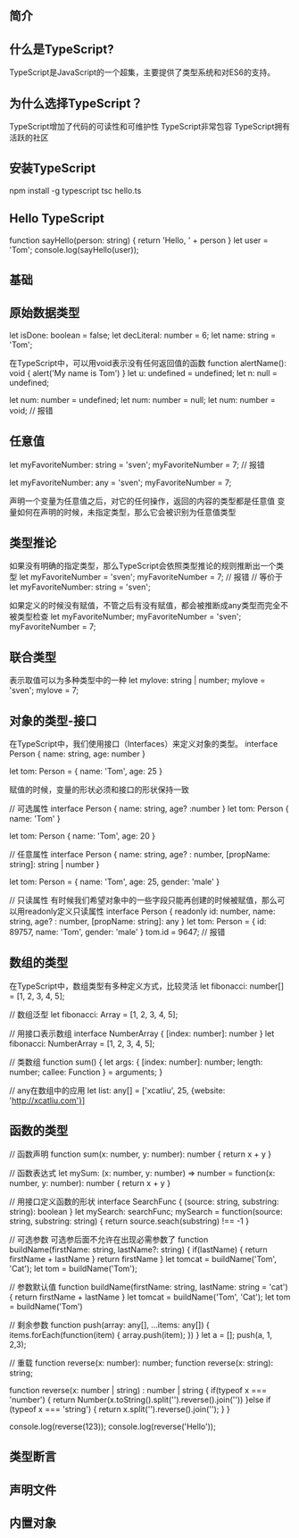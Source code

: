 ## 简介
## 什么是TypeScript?
  TypeScript是JavaScript的一个超集，主要提供了类型系统和对ES6的支持。

## 为什么选择TypeScript？
  TypeScript增加了代码的可读性和可维护性
  TypeScript非常包容
  TypeScript拥有活跃的社区

## 安装TypeScript
  npm install -g typescript
  tsc hello.ts

## Hello TypeScript
  function sayHello(person: string) {
      return 'Hello, ' + person
  }
  let user = 'Tom';
  console.log(sayHello(user));


## 基础
## 原始数据类型
  let isDone: boolean = false;
  let decLiteral: number = 6;
  let name: string = 'Tom';

  在TypeScript中，可以用void表示没有任何返回值的函数
  function alertName(): void {
    alert('My name is Tom')
  }
  let u: undefined = undefined;
  let n: null = undefined;

  let num: number = undefined;
  let num: number = null;
  let num: number = void; // 报错
## 任意值
  let myFavoriteNumber: string = 'sven';
  myFavoriteNumber = 7; // 报错

  let myFavoriteNumber: any = 'sven';
  myFavoriteNumber = 7;

  声明一个变量为任意值之后，对它的任何操作，返回的内容的类型都是任意值
  变量如何在声明的时候，未指定类型，那么它会被识别为任意值类型
## 类型推论
  如果没有明确的指定类型，那么TypeScript会依照类型推论的规则推断出一个类型
  let myFavoriteNumber = 'sven';
  myFavoriteNumber = 7; // 报错
  // 等价于
  let myFavoriteNumber: string = 'sven';

  如果定义的时候没有赋值，不管之后有没有赋值，都会被推断成any类型而完全不被类型检查
  let myFavoriteNumber;
  myFavoriteNumber = 'sven';
  myFavoriteNumber = 7;

## 联合类型
  表示取值可以为多种类型中的一种
  let mylove: string | number;
  mylove = 'sven';
  mylove = 7;

## 对象的类型-接口
  在TypeScript中，我们使用接口（Interfaces）来定义对象的类型。
  interface Person {
    name: string,
    age: number
  }

  let tom: Person = {
    name: 'Tom',
    age: 25
  }

  赋值的时候，变量的形状必须和接口的形状保持一致

  // 可选属性
  interface Person {
    name: string,
    age? :number
  }
  let tom: Person {
    name: 'Tom'
  }

  let tom: Person {
    name: 'Tom',
    age: 20
  }

  // 任意属性
  interface Person {
    name: string,
    age? : number,
    [propName: string]: string | number
  }

  let tom: Person = {
    name: 'Tom',
    age: 25,
    gender: 'male'
  }

  // 只读属性
  有时候我们希望对象中的一些字段只能再创建的时候被赋值，那么可以用readonly定义只读属性
  interface Person {
    readonly id: number,
    name: string,
    age? : number,
    [propName: string]: any
  }
  let tom: Person = {
    id: 89757,
    name: 'Tom',
    gender: 'male'
  }
  tom.id = 9647; // 报错


## 数组的类型
  在TypeScript中，数组类型有多种定义方式，比较灵活
  let fibonacci: number[] = [1, 2, 3, 4, 5];
  
  // 数组泛型
  let fibonacci: Array<number> = [1, 2, 3, 4, 5];

  // 用接口表示数组
  interface NumberArray {
    [index: number]: number
  }
  let fibonacci: NumberArray = [1, 2, 3, 4, 5];

  // 类数组
  function sum() {
    let args: {
      [index: number]: number;
      length: number;
      callee: Function
    } = arguments;
  }

  // any在数组中的应用
  let list: any[] = ['xcatliu', 25, {website: 'http://xcatliu.com'}]
## 函数的类型
  // 函数声明
  function sum(x: number, y: number): number {
    return x + y
  }

  // 函数表达式
  let mySum: (x: number, y: number) => number = function(x: number, y: number): number {
    return x + y
  }

  // 用接口定义函数的形状
  interface SearchFunc {
    (source: string, substring: string): boolean
  }
  let mySearch: searchFunc;
  mySearch = function(source: string, substring: string) {
    return source.seach(substring) !== -1
  }

  // 可选参数
  可选参后面不允许在出现必需参数了
  function buildName(firstName: string, lastName?: string) {
    if(lastName) {
      return firstName + lastName
    }
    return firstName
  }
  let tomcat = buildName('Tom', 'Cat');
  let tom = buildName('Tom');

  // 参数默认值
  function buildName(firstName: string, lastName: string = 'cat') {
    return firstName + lastName
  }
  let tomcat = buildName('Tom', 'Cat');
  let tom = buildName('Tom')

  // 剩余参数
  function push(array: any[], ...items: any[]) {
    items.forEach(function(item) {
      array.push(item);
    })
  }
  let a = [];
  push(a, 1, 2,3);
  
  // 重载
  function reverse(x: number): number;
  function reverse(x: string): string;

  function reverse(x: number | string) : number | string {
    if(typeof x === 'number') {
      return Number(x.toString().split('').reverse().join(''))
    }else if (typeof x === 'string') {
      return x.split('').reverse().join('');
    }
  }

  console.log(reverse(123));
  console.log(reverse('Hello'));
## 类型断言

## 声明文件
## 内置对象
